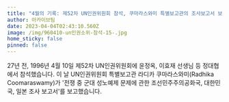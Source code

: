 ```yaml
---
title: "4월의 기록: 제52차 UN인권위원회 참석, 쿠마라스와미 특별보고관의 조사보고서 보고"
author: 아카이브팀
date: 2023-04-04T02:43:10.560Z
image: /img/960410-un인권소위-참석-15-.jpg
home_sticky: false
pinned: false
---
```

27년 전, 1996년 4월 10일 제52차 UN인권위원회에 윤정옥, 이효재 선생님 등 정대협에서 참석했습니다. 이 날 UN인권위원회 특별보고관 라디카 쿠마라스와미(Radhika Coomaraswamy)가 '전쟁 중 군대 성노예제 문제에 관한 조선민주주의공화국, 대한민국, 일본 조사 보고서'를 보고했습니다.